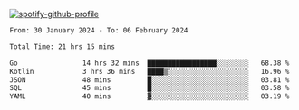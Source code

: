 [![spotify-github-profile](https://spotify-github-profile.vercel.app/api/view?uid=313pysyt3uxkjdidtiuvzf7nrnnu&cover_image=true&theme=natemoo-re&show_offline=false&background_color=121212&interchange=false&bar_color=53b14f&bar_color_cover=false)](https://spotify-github-profile.vercel.app/api/view?uid=313pysyt3uxkjdidtiuvzf7nrnnu&redirect=true)

<!--START_SECTION:waka-->

```txt
From: 30 January 2024 - To: 06 February 2024

Total Time: 21 hrs 15 mins

Go                14 hrs 32 mins  █████████████████░░░░░░░░   68.38 %
Kotlin            3 hrs 36 mins   ████▒░░░░░░░░░░░░░░░░░░░░   16.96 %
JSON              48 mins         █░░░░░░░░░░░░░░░░░░░░░░░░   03.81 %
SQL               45 mins         █░░░░░░░░░░░░░░░░░░░░░░░░   03.58 %
YAML              40 mins         ▓░░░░░░░░░░░░░░░░░░░░░░░░   03.19 %
```

<!--END_SECTION:waka-->